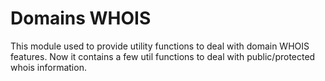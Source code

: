 Domains WHOIS
=============

This module used to provide utility functions to deal with domain WHOIS features. Now it contains a few util functions to deal with public/protected whois information.
